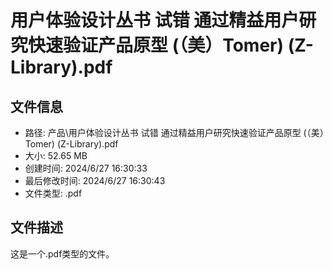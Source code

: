 ﻿# 用户体验设计丛书 试错 通过精益用户研究快速验证产品原型 (（美）Tomer) (Z-Library).pdf

## 文件信息
- 路径: 产品\用户体验设计丛书 试错 通过精益用户研究快速验证产品原型 (（美）Tomer) (Z-Library).pdf
- 大小: 52.65 MB
- 创建时间: 2024/6/27 16:30:33
- 最后修改时间: 2024/6/27 16:30:43
- 文件类型: .pdf

## 文件描述
这是一个.pdf类型的文件。

